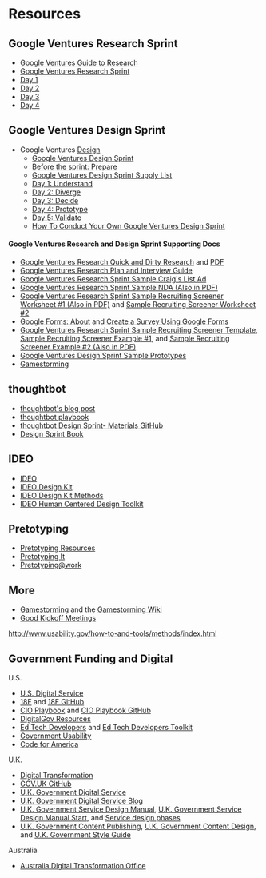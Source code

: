 # Resources

## Google Ventures Research Sprint

*   [Google Ventures Guide to Research](http://www.gv.com/lib/gv-guide-to-research)
*   [Google Ventures Research Sprint](http://www.gv.com/lib/the-gv-research-sprint-a-4-day-process-for-answering-important-startup-questions)
  *   [Day 1](http://www.gv.com/lib/the-gv-research-sprint-day-1)
  *   [Day 2](http://www.gv.com/lib/the-gv-research-sprint-day-2)
  *   [Day 3](http://www.gv.com/lib/the-gv-research-sprint-day-3)
  *   [Day 4](http://www.gv.com/lib/the-gv-research-sprint-day-4) 

## Google Ventures Design Sprint

* Google Ventures [Design](http://www.gv.com/library/design)
  *   [Google Ventures Design Sprint](http://www.gv.com/sprint) 
  * [Before the sprint: Prepare](http://www.gv.com/lib/the-product-design-sprint-settingthestage)
  *   [Google Ventures Design Sprint Supply List](http://amzn.com/lm/RS9AYY6BTLDCM)
  * [Day 1: Understand](http://www.gv.com/lib/the-product-design-sprint-understandday-1)
  * [Day 2: Diverge](http://www.gv.com/lib/the-product-design-sprint-divergeday2)
  * [Day 3: Decide](http://www.gv.com/lib/the-product-design-sprint-decideday3)
  * [Day 4: Prototype](http://www.gv.com/lib/the-product-design-sprint-prototypeday4)
  * [Day 5: Validate](http://www.gv.com/lib/the-product-design-sprint-validateday5)
  * [How To Conduct Your Own Google Ventures Design Sprint](http://www.fastcodesign.com/1672887/how-to-conduct-your-own-google-design-sprint)
  
#### Google Ventures Research and Design Sprint Supporting Docs

*   [Google Ventures Research Quick and Dirty Research](http://www.gv.com/lib/user-research-quick-and-dirty) and [PDF](http://www.gv.com/wp-content/uploads/2013/02/User-Research-Workshop_Google-Ventures_Feb2013.pdf)  
*   [Google Ventures Research Plan and Interview Guide](http://www.gv.com/ds-redirect/images/content/research-worksheet.pdf)  
*   [Google Ventures Research Sprint Sample Craig's List Ad](http://www.gv.com/wp-content/uploads/2014/07/Google-Ventures-Research-Sprint-Sample-Craigslist-ad.png)  
*   [Google Ventures Research Sprint Sample NDA (Also in PDF)](http://www.gv.com/wp-content/uploads/2014/07/Google-Ventures-Research-Sprint-Sample-NDA.pdf)  
*   [Google Ventures Research Sprint Sample Recruiting Screener Worksheet #1 (Also in PDF)](http://www.gv.com/wp-content/uploads/2014/07/Google-Ventures-Research-Sprint-Screener-Worksheet.pdf) and [Sample Recruiting Screener Worksheet #2](https://drive.google.com/previewtemplate?id=1E96r55rFIXcpMWhcVADL2aX11Q5MaS8IifvFIE1pLGs&mode=public&ddrp=1#) 
*   [Google Forms: About](http://www.google.com/forms/about) and [Create a Survey Using Google Forms](https://support.google.com/docs/answer/87809?hl=en)
*   [Google Ventures Research Sprint Sample Recruiting Screener Template](http://www.gv.com/ds-redirect/images/content/recruiting-screener.png), [Sample Recruiting Screener Example #1](https://docs.google.com/forms/d/1O3BDu28iUhn6UB9qAQE_zDL3iY2y77xWh63r9RnGyeg/viewform), and [Sample Recruiting Screener Example #2 (Also in PDF)](https://docs.google.com/forms/d/1f6C7DnNEgfRCBtjGjHQQTsj8QBRY8xYIo8iE0W21hlU/viewform?formkey=dDFoemRKdTdKZzc5dmI2ZGkyT1ZvcGc6MA#gid=0)  
*   [Google Ventures Design Sprint Sample Prototypes](https://www.dropbox.com/sh/tpuzocfhvz3ekm7/AADdT1T6cdtCDad7zE2WJglja)  
*   [Gamestorming](http://www.gamestorming.com)

## thoughtbot

* [thoughtbot's blog post](http://robots.thoughtbot.com/the-product-design-sprint)
* [thoughtbot playbook](http://playbook.thoughtbot.com/#product-design-sprint)
*   [thoughtbot Design Sprint- Materials GitHub](https://github.com/thoughtbot/design-sprint)
*   [Design Sprint Book](http://www.designsprintbook.com)

## IDEO
*   [IDEO](http://www.ideo.com)
*   [IDEO Design Kit](http://www.designkit.org)
*   [IDEO Design Kit Methods](http://www.designkit.org/methods)
*   [IDEO Human Centered Design Toolkit](http://d1r3w4d5z5a88i.cloudfront.net/assets/toolkit/IDEO.org_HCD_ToolKit_English-5fef26ba5fa5761a3b021057d1d4a851.pdf) 

## Pretotyping

*   [Pretotyping Resources](http://www.pretotyping.org/resources.html)
*   [Pretotyping It](http://www.pretotyping.org/uploads/1/4/0/9/14099067/pretotype_it_2nd_pretotype_edition-2.pdf)
*   [Pretotyping@work](https://docs.google.com/file/d/0B0QztbuDlKs_bHdnQ2h5dnNvcE0/edit) 

## More
* [Gamestorming](http://www.amazon.com/Gamestorming-Playbook-Innovators-Rulebreakers-Changemakers/dp/0596804172) and the [Gamestorming Wiki](http://www.gamestorming.com/the-wiki/)
* [Good Kickoff Meetings](http://goodkickoffmeetings.com/)

http://www.usability.gov/how-to-and-tools/methods/index.html

## Government Funding and Digital

U.S.
*   [U.S. Digital Service](http://www.whitehouse.gov/digital/united-states-digital-service)
*   [18F](https://18f.gsa.gov) and [18F GitHub](https://github.com/18F)
*   [CIO Playbook](http://playbook.cio.gov) and [CIO Playbook GitHub](https://github.com/whitehouse/playbook)  
*   [DigitalGov Resources](http://www.digitalgov.gov/resources)  
*   [Ed Tech Developers](http://tech.ed.gov/developers) and [Ed Tech Developers Toolkit](http://tech.ed.gov/files/2015/04/Developer-Toolkit.pdf)
*   [Government Usability](http://www.usability.gov)
*   [Code for America](http://www.codeforamerica.org)

U.K.
*   [Digital Transformation](https://www.gov.uk/transformation)
*   [GOV.UK GitHub](https://github.com/alphagov)
*   [U.K. Government Digital Service](https://www.gov.uk/government/organisations/government-digital-service)
*   [U.K. Government Digital Service Blog](https://gds.blog.gov.uk)
*   [U.K. Government Service Design Manual](https://www.gov.uk/service-manual), [U.K. Government Service Design Manual Start](https://www.gov.uk/service-manual/start), and [Service design phases](https://www.gov.uk/service-manual/phases)
*   [U.K. Government Content Publishing](https://www.gov.uk/government-digital-guidance/content-publishing), [U.K. Government Content Design](https://www.gov.uk/guidance/content-design), and [U.K. Government Style Guide](https://www.gov.uk/guidance/style-guide)

Australia
*   [Australia Digital Transformation Office](http://www.pm.gov.au/media/2015-01-23/establishment-digital-transformation-office)
